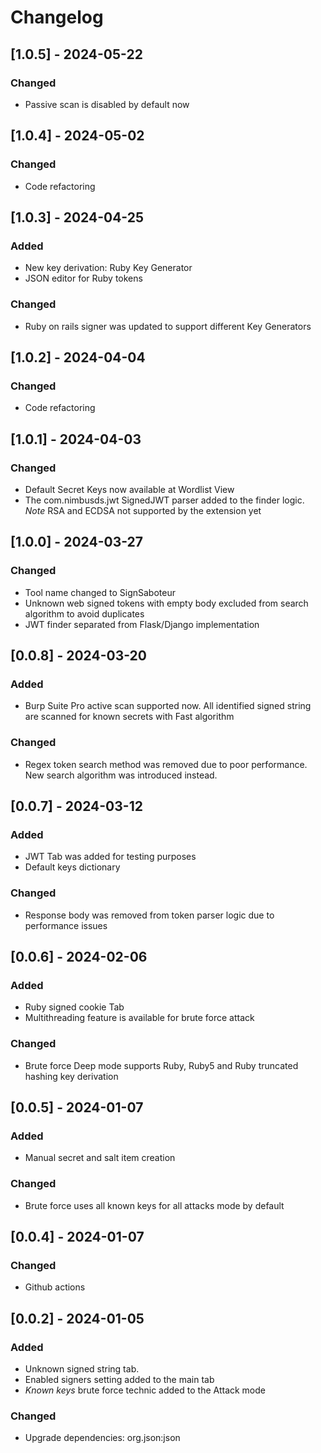 # Changelog

## [1.0.5] - 2024-05-22

### Changed

- Passive scan is disabled by default now

## [1.0.4] - 2024-05-02

### Changed

- Code refactoring

## [1.0.3] - 2024-04-25

### Added

- New key derivation: Ruby Key Generator
- JSON editor for Ruby tokens

### Changed

- Ruby on rails signer was updated to support different Key Generators

## [1.0.2] - 2024-04-04

### Changed

- Code refactoring

## [1.0.1] - 2024-04-03

### Changed

- Default Secret Keys now available at Wordlist View
- The com.nimbusds.jwt SignedJWT parser added to the finder logic. _Note_ RSA and ECDSA not supported by the extension yet


## [1.0.0] - 2024-03-27

### Changed

- Tool name changed to SignSaboteur
- Unknown web signed tokens with empty body excluded from search algorithm to avoid duplicates
- JWT finder separated from Flask/Django implementation

## [0.0.8] - 2024-03-20

### Added

- Burp Suite Pro active scan supported now. All identified signed string are scanned for known secrets with Fast algorithm

### Changed

- Regex token search method was removed due to poor performance. New search algorithm was introduced instead.

## [0.0.7] - 2024-03-12

### Added

- JWT Tab was added for testing purposes
- Default keys dictionary

### Changed

- Response body was removed from token parser logic due to performance issues

## [0.0.6] - 2024-02-06

### Added

- Ruby signed cookie Tab
- Multithreading feature is available for brute force attack

### Changed

- Brute force Deep mode supports Ruby, Ruby5 and Ruby truncated hashing key derivation

## [0.0.5] - 2024-01-07

### Added

- Manual secret and salt item creation

### Changed

- Brute force uses all known keys for all attacks mode by default

## [0.0.4] - 2024-01-07

### Changed

- Github actions

## [0.0.2] - 2024-01-05

### Added

- Unknown signed string tab.
- Enabled signers setting added to the main tab
- _Known keys_ brute force technic added to the Attack mode

### Changed

- Upgrade dependencies: org.json:json 